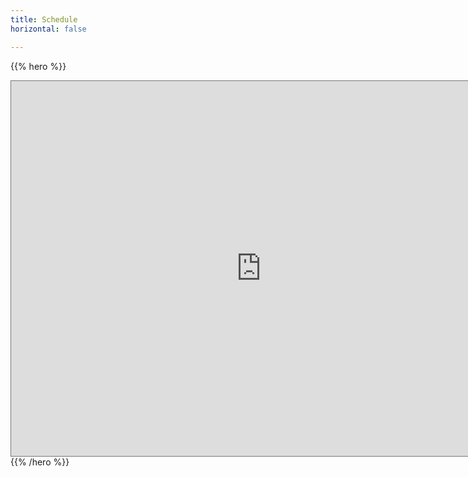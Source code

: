 ```yaml
---
title: Schedule
horizontal: false

---
```


{{% hero %}}
<center>
  <iframe src="https://calendar.google.com/calendar/embed?height=800&amp;wkst=2&amp;bgcolor=%23ffffff&amp;ctz=Europe%2FAmsterdam&amp;src=MDhtMG9tMDJvMDhtNGYxa21oaW9kaXRkYThAZ3JvdXAuY2FsZW5kYXIuZ29vZ2xlLmNvbQ&amp;src=NGY5cnZsdW5tbXJrcGloMWlibzExZ29vNjRAZ3JvdXAuY2FsZW5kYXIuZ29vZ2xlLmNvbQ&amp;color=%23E4C441&amp;color=%234285F4&amp;mode=AGENDA" style="border:solid 1px #777" width="800" height="600" frameborder="0" scrolling="no"></iframe>
</center>
{{% /hero %}}
